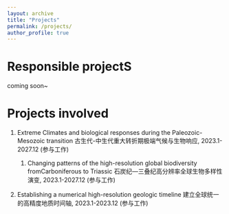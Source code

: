 ```yaml
---
layout: archive
title: "Projects"
permalink: /projects/
author_profile: true
---
```


Responsible projectS
======
coming soon~

Projects involved
======

1. Extreme Climates and biological responses during the Paleozoic-Mesozoic transition 古生代-中生代重大转折期极端气候与生物响应, 2023.1-2027.12  (参与工作)
   1. Changing patterns of the high-resolution global biodiversity fromCarboniferous to Triassic 石炭纪—三叠纪高分辨率全球生物多样性演变, 2023.1-2027.12  (参与工作)
   
1. Establishing a numerical high-resolution geologic timeline 建立全球统一的高精度地质时间轴, 2023.1-2023.12  (参与工作)
   

   
 
